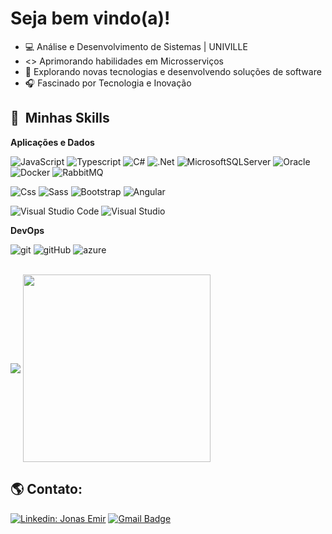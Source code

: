 <h1> Seja bem vindo(a)! </h1> 

- :computer: Análise e Desenvolvimento de Sistemas | UNIVILLE
- <> Aprimorando habilidades em Microsserviços
- :pushpin: Explorando novas tecnologias e desenvolvendo soluções de software
- :headphones: Fascinado por Tecnologia e Inovação

## :rocket: &nbsp;Minhas Skills 

<div style="display=flex">

**Aplicações e Dados**

![JavaScript](https://img.shields.io/badge/-javascript-333333?style=flat&logo=javascript)
![Typescript](https://img.shields.io/badge/-typescript-333333?style=flat&logo=typescript)
![C#](https://img.shields.io/badge/-C%23-333333?style=flat&logo=C-sharp&logoColor=%23239120)
![.Net](https://img.shields.io/badge/.NET-333333?style=flat&logo=.net&logoColor=5C2D91)
![MicrosoftSQLServer](https://img.shields.io/badge/-sqlserver-333333?style=flat&logo=microsoft%20sql%20server&logoColor=CC2927)
![Oracle](https://img.shields.io/badge/-oracle-333333?style=flat&logo=oracle&logoColor=F80000)
![Docker](https://img.shields.io/badge/docker-333333?style=flat&logo=docker&logoColor=1572B6)
![RabbitMQ](https://img.shields.io/badge/rabbitmq-333333?style=flat&logo=rabbitmq&logoColor=FF4500)


 ![Css](https://img.shields.io/badge/-css-333333?style=flat&logo=CSS3&logoColor=1572B6)
 ![Sass](https://img.shields.io/badge/-sass-333333?style=flat&logo=SASS&logoColor=hotpink)
 ![Bootstrap](https://img.shields.io/badge/-bootstrap-333333?style=flat&logo=bootstrap&logoColor=238511FA)
 ![Angular](https://img.shields.io/badge/angular-333333?style=flat&logo=angular&logoColor=CC2927)

  ![Visual Studio Code](https://img.shields.io/badge/-Visual%20Studio%20Code-333333?style=flat&logo=visual-studio-code&logoColor=007ACC)
 ![Visual Studio](https://img.shields.io/badge/-Visual%20Studio%20-333333?style=flat&logo=visual-studio&logoColor=5C2D91)
 

**DevOps**

![git](https://img.shields.io/badge/-git-333333?style=flat&logo=git)
![gitHub](https://img.shields.io/badge/-gitHub-333333?style=flat&logo=github)
![azure](https://img.shields.io/badge/-azure-333333?style=flat&logo=microsoftazure&logoColor=007ACC)

</div>
 </br>

<div style="display=flex">
<img align="center" src="https://github-readme-stats.vercel.app/api/top-langs/?username=jonas-emir&theme=react&hide_langs_below=1&layout=compact&langs_count=10" />
<img align="center" width="300" src="https://i2.wp.com/allhtaccess.info/wp-content/uploads/2018/03/programming.gif?fit=1281%2C716&ssl=1" />
</div>

 ## :earth_americas: Contato:
 
[![Linkedin: Jonas Emir](https://img.shields.io/badge/-jonasemir-blue?style=flat-square&logo=Linkedin&logoColor=white&link=https://www.linkedin.com/in/jonasemir/)](https://www.linkedin.com/in/jonasemir/)
[![Gmail Badge](https://img.shields.io/badge/-jonasemir00@gmail.com-006bed?style=flat-square&logo=Gmail&logoColor=white&link=mailto:jonasemir00@gmail.com)](mailto:jonasemir00@gmail.com)

